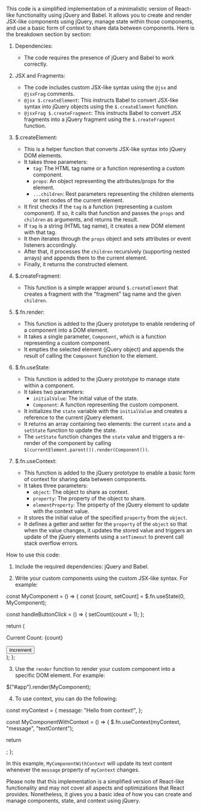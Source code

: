 This code is a simplified implementation of a minimalistic version of React-like functionality using jQuery and Babel. It allows you to create and render JSX-like components using jQuery, manage state within those components, and use a basic form of context to share data between components. Here is the breakdown section by section:

1. Dependencies:
   - The code requires the presence of jQuery and Babel to work correctly.

2. JSX and Fragments:
   - The code includes custom JSX-like syntax using the `@jsx` and `@jsxFrag` comments.
   - `@jsx $.createElement`: This instructs Babel to convert JSX-like syntax into jQuery objects using the `$.createElement` function.
   - `@jsxFrag $.createFragment`: This instructs Babel to convert JSX fragments into a jQuery fragment using the `$.createFragment` function.

3. $.createElement: 
   - This is a helper function that converts JSX-like syntax into jQuery DOM elements.
   - It takes three parameters:
     - `tag`: The HTML tag name or a function representing a custom component.
     - `props`: An object representing the attributes/props for the element.
     - `...children`: Rest parameters representing the children elements or text nodes of the current element.
   - It first checks if the `tag` is a function (representing a custom component). If so, it calls that function and passes the `props` and `children` as arguments, and returns the result.
   - If `tag` is a string (HTML tag name), it creates a new DOM element with that tag.
   - It then iterates through the `props` object and sets attributes or event listeners accordingly.
   - After that, it processes the `children` recursively (supporting nested arrays) and appends them to the current element.
   - Finally, it returns the constructed element.

4. $.createFragment:
   - This function is a simple wrapper around `$.createElement` that creates a fragment with the "fragment" tag name and the given `children`.

5. $.fn.render:
   - This function is added to the jQuery prototype to enable rendering of a component into a DOM element.
   - It takes a single parameter, `Component`, which is a function representing a custom component.
   - It empties the selected element (jQuery object) and appends the result of calling the `Component` function to the element.

6. $.fn.useState:
   - This function is added to the jQuery prototype to manage state within a component.
   - It takes two parameters:
     - `initialValue`: The initial value of the state.
     - `Component`: A function representing the custom component.
   - It initializes the `state` variable with the `initialValue` and creates a reference to the current jQuery element.
   - It returns an array containing two elements: the current `state` and a `setState` function to update the state.
   - The `setState` function changes the `state` value and triggers a re-render of the component by calling `$(currentElement.parent()).render(Component())`.

7. $.fn.useContext:
   - This function is added to the jQuery prototype to enable a basic form of context for sharing data between components.
   - It takes three parameters:
     - `object`: The object to share as context.
     - `property`: The property of the object to share.
     - `elementProperty`: The property of the jQuery element to update with the context value.
   - It stores the initial value of the specified `property` from the `object`.
   - It defines a getter and setter for the `property` of the `object` so that when the value changes, it updates the stored value and triggers an update of the jQuery elements using a `setTimeout` to prevent call stack overflow errors.

How to use this code:

1. Include the required dependencies: jQuery and Babel.

2. Write your custom components using the custom JSX-like syntax. For example:
   
const MyComponent = () => {
  const [count, setCount] = $.fn.useState(0, MyComponent);

  const handleButtonClick = () => {
    setCount(count + 1);
  };

  return (
    <div>
      <p>Current Count: {count}</p>
      <button onClick={handleButtonClick}>Increment</button>
    </div>
  );
};

3. Use the `render` function to render your custom component into a specific DOM element. For example:

$("#app").render(MyComponent);

4. To use context, you can do the following:

const myContext = {
  message: "Hello from context!",
};

const MyComponentWithContext = () => {
  $.fn.useContext(myContext, "message", "textContent");

  return <div></div>;
};

In this example, `MyComponentWithContext` will update its text content whenever the `message` property of `myContext` changes.

Please note that this implementation is a simplified version of React-like functionality and may not cover all aspects and optimizations that React provides. Nonetheless, it gives you a basic idea of how you can create and manage components, state, and context using jQuery.
